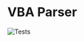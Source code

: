 # VBA Parser

![Tests](https://github.com/stanislavsabev/vba_parser/actions/workflows/main.yaml/badge.svg)